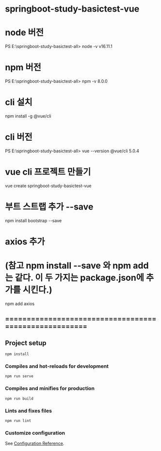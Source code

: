 # springboot-study-basictest-vue


# node 버전
PS E:\springboot-study-basictest-all> node -v
v16.11.1

# npm 버전
PS E:\springboot-study-basictest-all> npm -v
8.0.0

# cli 설치
npm install -g @vue/cli

# cli 버전
PS E:\springboot-study-basictest-all> vue --version
@vue/cli 5.0.4


# vue cli 프로젝트 만들기
vue create springboot-study-basictest-vue

# 부트 스트랩 추가  --save
npm install bootstrap --save

# axios 추가 
# (참고 npm install <package> --save 와 npm add <package> 는 같다. 이 두 가지는 package.json에 추가를 시킨다.)
npm add axios

## ====================================================== ##



## Project setup
```
npm install
```

### Compiles and hot-reloads for development
```
npm run serve
```

### Compiles and minifies for production
```
npm run build
```

### Lints and fixes files
```
npm run lint
```

### Customize configuration
See [Configuration Reference](https://cli.vuejs.org/config/).
